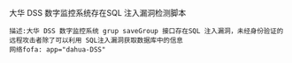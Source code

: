 大华 DSS 数字监控系统存在SQL 注入漏洞检测脚本
```
描述:大华 DSS 数字监控系统 grup saveGroup 接口存在SQL 注入漏洞，未经身份验证的远程攻击者除了可以利用 SQL注入漏洞获取数据库中的信息
网络fofa: app="dahua-DSS"
```

